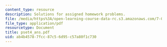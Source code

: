 ```yaml
---
content_type: resource
description: Solutions for assigned homework problems.
file: /media/https%3A/open-learning-course-data-rc.s3.amazonaws.com/7-03-genetics-fall-2004/ab4b45787fcc87c56d95c57a80f1c730_pset4_ans.pdf
file_type: application/pdf
resourcetype: Document
title: pset4_ans.pdf
uid: ab4b4578-7fcc-87c5-6d95-c57a80f1c730
---
```

